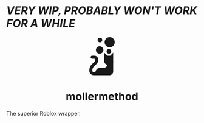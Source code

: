 # ***VERY WIP, PROBABLY WON'T WORK FOR A WHILE***

<div align="center">
<svg width="100" height="100" fill="currentColor" viewBox="0 0 6.7212104 6.7212103" version="1.1" id="svg5" xml:space="preserve" sodipodi:docname="uk.cetera.Catay-symbolic.svg" inkscape:version="1.2.1 (9c6d41e410, 2022-07-14)" xmlns:inkscape="http://www.inkscape.org/namespaces/inkscape" xmlns:sodipodi="http://sodipodi.sourceforge.net/DTD/sodipodi-0.dtd" xmlns="http://www.w3.org/2000/svg" xmlns:svg="http://www.w3.org/2000/svg"><sodipodi:namedview id="namedview7" pagecolor="#505050" bordercolor="#eeeeee" borderopacity="1" inkscape:showpageshadow="0" inkscape:pageopacity="0" inkscape:pagecheckerboard="0" inkscape:deskcolor="#505050" inkscape:document-units="mm" showgrid="false" showguides="false" inkscape:zoom="8.0000004" inkscape:cx="-1.6249999" inkscape:cy="16.937499" inkscape:window-width="1920" inkscape:window-height="1014" inkscape:window-x="0" inkscape:window-y="0" inkscape:window-maximized="1" inkscape:current-layer="layer1" /><defs id="defs2" /><g inkscape:label="Layer 1" inkscape:groupmode="layer" id="layer1" transform="translate(10.318758,11.450712)"><title id="title1084">Roblox</title><g id="g1667" transform="translate(36.215091,-1.3416529)"><path d="m -42.20109,-6.827378 h 0.428914 c 0.318327,0 0.576709,0.258382 0.576709,0.5767091 v 0.4340817 c 0,0.3183271 -0.258382,0.5767091 -0.576709,0.5767091 h -0.428914 c -0.318327,0 -0.576709,-0.258382 -0.576709,-0.5767091 v -0.4340817 c 0,-0.3183271 0.258382,-0.5767091 0.576709,-0.5767091 z m 0,0" id="path1505" /><path d="m -41.1965,-5.8713641 v 1.8489826 c 0,0.3493328 -0.283187,0.6314861 -0.631486,0.6314861 h -2.274797 c -0.146761,0 -0.265617,-0.1188559 -0.265617,-0.2656168 v -0.1167887 c 0,-0.5177977 0.419613,-0.9374105 0.937411,-0.9374105 h 0.62115 c 0.301791,0 0.546737,-0.2449462 0.546737,-0.5457031 v -0.6221841 z m 0,0" id="path1507" /><path d="M -42.782967,-6.3075131 V -7.368947 l 0.56224,0.5333007 z m 0,0" id="path1509" /><path d="M -41.195467,-6.3075131 V -7.368947 l -0.518831,0.5333007 z m 0,0" id="path1511" /><path d="m -43.871272,-3.9169614 h -0.766879 c -0.141593,0 -0.259415,-0.1178221 -0.259415,-0.2594158 v -0.042375 c 0,-0.2749187 0.112654,-0.5374349 0.311092,-0.7276041 l 0.47749,-0.4568198 c 0.177767,-0.1694984 0.278019,-0.4051432 0.278019,-0.6500895 v -0.067179 c 0,-0.3917074 -0.315226,-0.7069335 -0.706933,-0.7069335 h -0.387574 c -0.145727,0 -0.264583,0.1178221 -0.264583,0.2645833 0,0.1457275 0.118856,0.2645833 0.264583,0.2645833 h 0.387574 c 0.09715,0 0.177767,0.080615 0.177767,0.1777669 v 0.067179 c 0,0.101286 -0.04134,0.1974041 -0.113689,0.267684 l -0.478523,0.4568195 c -0.302824,0.2893881 -0.47439,0.6903974 -0.47439,1.1100099 v 0.042375 c 0,0.4371827 0.3514,0.7885825 0.788582,0.7885825 h 0.766879 c 0.145727,0 0.264583,-0.1188559 0.264583,-0.2645834 0,-0.1457275 -0.118856,-0.2645833 -0.264583,-0.2645833 z m 0,0" id="path1513" /><g id="g1637" transform="translate(-0.15671402,1.3533809)"><circle cx="-43.386227" cy="-10.955053" r="0.41455111" id="circle1529" /><circle cx="-43.434402" class="middle" cy="-9.20012" r="0.66443324" id="circle1531" /><circle cx="-41.799995" cy="-8.9542685" r="0.41455111" class="middle" id="circle1533" /><circle cx="-41.658356" cy="-10.567179" r="0.89531523" id="circle1535" /></g></g></g></svg>
<h1>mollermethod</h1>
</div>

The superior Roblox wrapper.
